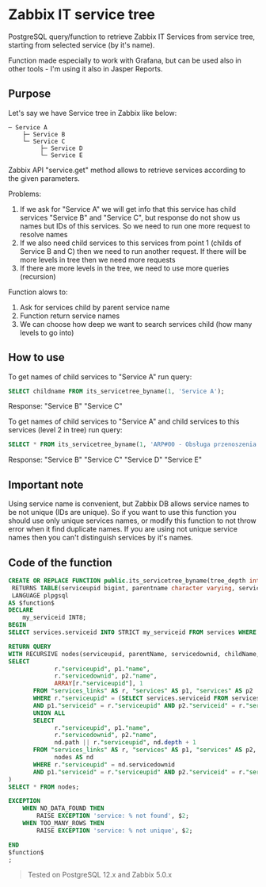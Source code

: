 # Zabbix IT service tree

PostgreSQL query/function to retrieve Zabbix IT Services from service tree, starting from selected service (by it's name).

Function made especially to work with Grafana, but can be used also in other tools - I'm using it also in Jasper Reports.

## Purpose

Let's say we have Service tree in Zabbix like below:

    ─ Service A
        ├─ Service B
        └─ Service C
             ├─ Service D
             └─ Service E

Zabbix API "service.get" method allows to retrieve services according to the given parameters.

Problems:
1. If we ask for "Service A" we will get info that this service has child services "Service B" and "Service C", but response do not show us names but IDs of this services. So we need to run one more request to resolve names
2. If we also need child services to this services from point 1 (childs of Service B and C) then we need to run another request. If there will be more levels in tree then we need more requests
3. If there are more levels in the tree, we need to use more queries (recursion)

Function alows to:
1. Ask for services child by parent service name
2. Function return service names
2. We can choose how deep we want to search services child (how many levels to go into)

## How to use

To get names of child services to "Service A" run query:
```sql
SELECT childname FROM its_servicetree_byname(1, 'Service A');
```
Response: "Service B" "Service C"

To get names of child services to "Service A" and child services to this services (level 2 in tree) run query:
```sql
SELECT * FROM its_servicetree_byname(1, 'ARP#00 - Obsługa przenoszenia not egzekucyjnych z ARS do KSI w aplikacji NA');
```
Response: "Service B" "Service C" "Service D" "Service E"

## Important note

Using service name is convenient, but Zabbix DB allows service names to be not unique (IDs are unique). So if you want to use this function you should use only unique services names, or modify this function to not throw error when it find duplicate names. If you are using not unique service names then you can't distinguish services by it's names.

## Code of the function

```sql
CREATE OR REPLACE FUNCTION public.its_servicetree_byname(tree_depth integer, servicename character varying)
 RETURNS TABLE(serviceupid bigint, parentname character varying, servicedownid bigint, childname character varying, path bigint[], depth integer)
 LANGUAGE plpgsql
AS $function$
DECLARE
	my_serviceid INT8;
BEGIN
SELECT services.serviceid INTO STRICT my_serviceid FROM services WHERE services.name = $2; 

RETURN QUERY 
WITH RECURSIVE nodes(serviceupid, parentName, servicedownid, childName, path, depth) AS (
SELECT
             r."serviceupid", p1."name",
             r."servicedownid", p2."name",
             ARRAY[r."serviceupid"], 1
       FROM "services_links" AS r, "services" AS p1, "services" AS p2
       WHERE r."serviceupid" = (SELECT services.serviceid FROM services WHERE services."name" = $2)
       AND p1."serviceid" = r."serviceupid" AND p2."serviceid" = r."servicedownid"
       UNION ALL
       SELECT
             r."serviceupid", p1."name",
             r."servicedownid", p2."name",
             nd.path || r."serviceupid", nd.depth + 1
       FROM "services_links" AS r, "services" AS p1, "services" AS p2,
             nodes AS nd
       WHERE r."serviceupid" = nd.servicedownid
       AND p1."serviceid" = r."serviceupid" AND p2."serviceid" = r."servicedownid" AND nd.depth < $1
)
SELECT * FROM nodes;

EXCEPTION
	WHEN NO_DATA_FOUND THEN
		RAISE EXCEPTION 'service: % not found', $2;
	WHEN TOO_MANY_ROWS THEN
		RAISE EXCEPTION 'service: % not unique', $2;

END
$function$
;
```

> Tested on PostgreSQL 12.x and Zabbix 5.0.x
